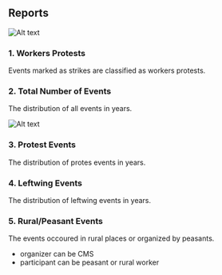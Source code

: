 ## Reports


![Alt text](relative/path/to/img.jpg?raw=true "Title")

### 1. Workers Protests
Events marked as strikes are classified as workers protests.

### 2. Total Number of Events
The distribution of all events in years.

![Alt text](https://docs.google.com/spreadsheets/d/1uZ3o2OMpzH-sDl_gVjMUB46AvwBv0SOpN57jUfXqIs8/pubchart?oid=127726601&format=image)

### 3. Protest Events
The distribution of protes events in years.

### 4. Leftwing Events
The distribution of leftwing events in years.

### 5. Rural/Peasant Events
The events occoured in rural places or organized by peasants.
* organizer can be CMS
* participant can be peasant or rural worker
